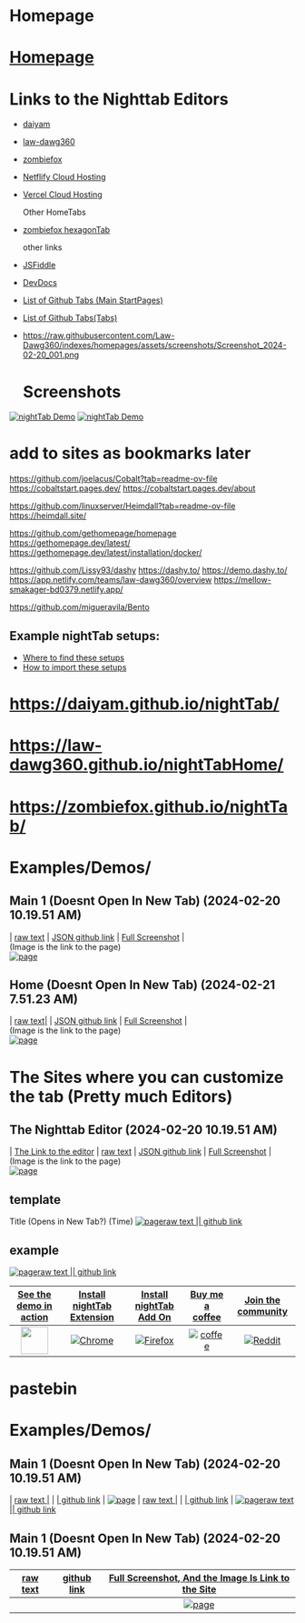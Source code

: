 # Homepage
# [Homepage](Homepage)

# Links to the Nighttab Editors

- [daiyam](https://daiyam.github.io/nightTab/)
- [law-dawg360](https://law-dawg360.github.io/nightTabHome/)
- [zombiefox](https://zombiefox.github.io/nightTab/)
- [Netflify Cloud Hosting](https://app.netlify.com/teams/law-dawg360/overview)
- [Vercel Cloud Hosting](https://vercel.com/new)

  Other HomeTabs
- [zombiefox hexagonTab](https://zombiefox.github.io/hexagonTab/)
  
  other links    
- [JSFiddle](https://jsfiddle.net/user/fiddles/all/)
- [DevDocs](https://devdocs.io/)
- [List of Github Tabs (Main StartPages)](https://github.com/stars/Law-Dawg360/lists/main-startpages)
- [List of Github Tabs(Tabs)](https://github.com/stars/Law-Dawg360/lists/tabs)
  
- https://raw.githubusercontent.com/Law-Dawg360/indexes/homepages/assets/screenshots/Screenshot_2024-02-20_001.png

  # Screenshots

[![nightTab Demo](asset/screenshot/screenshot-001.png)](https://zombiefox.github.io/nightTab/)
[![nightTab Demo](asset/screenshot/screenshot-002.png)](https://zombiefox.github.io/nightTab/)

# add to sites as bookmarks later
https://github.com/joelacus/Cobalt?tab=readme-ov-file
https://cobaltstart.pages.dev/
https://cobaltstart.pages.dev/about

https://github.com/linuxserver/Heimdall?tab=readme-ov-file
https://heimdall.site/

https://github.com/gethomepage/homepage
https://gethomepage.dev/latest/
https://gethomepage.dev/latest/installation/docker/

https://github.com/Lissy93/dashy
https://dashy.to/
https://demo.dashy.to/
https://app.netlify.com/teams/law-dawg360/overview
https://mellow-smakager-bd0379.netlify.app/

https://github.com/migueravila/Bento

## Example nightTab setups:

- [Where to find these setups](https://github.com/zombieFox/nightTab/tree/main/asset/screenshot)
- [How to import these setups](https://github.com/zombieFox/nightTab/wiki/Data-backup-and-restore#restore-data)
  
# https://daiyam.github.io/nightTab/
# https://law-dawg360.github.io/nightTabHome/
# https://zombiefox.github.io/nightTab/


# Examples/Demos/
## Main 1 (Doesnt Open In New Tab) (2024-02-20 10.19.51 AM)    
| [raw text](https://raw.githubusercontent.com/Law-Dawg360/indexes/homepages/assets/jsons/oldmain1.json) | [JSON github link](https://github.com/Law-Dawg360/indexes/blob/homepages/assets/jsons/oldmain1.json) | [Full Screenshot](https://github.com/Law-Dawg360/indexes/blob/homepages/assets/screenshots/Screenshot_2024-02-20_001.png) |    
(Image is the link to the page)    
[![page](assets/screenshots/Screenshot_2024-02-20_001.png)](https://law-dawg360.github.io/indexes/Main.html)
    
## Home (Doesnt Open In New Tab) (2024-02-21 7.51.23 AM)
| [raw text|](https://raw.githubusercontent.com/Law-Dawg360/indexes/homepages/assets/jsons/HomeMain1.json) | [JSON github link](https://github.com/Law-Dawg360/indexes/blob/homepages/assets/jsons/HomeMain1.json) | [Full Screenshot](https://github.com/Law-Dawg360/indexes/blob/homepages/assets/screenshots/Screenshot_2024-02-21_002.png) |    
(Image is the link to the page)    
[![page](assets/screenshots/Screenshot_2024-02-21_002.png)](https://law-dawg360.github.io/indexes/Home.html)    

# The Sites where you can customize the tab (Pretty much Editors)
## The Nighttab Editor (2024-02-20 10.19.51 AM)    
| [The Link to the editor](https://law-dawg360.github.io/indexes/packages/nighttab/1/index.html) | [raw text](https://raw.githubusercontent.com/Law-Dawg360/indexes/homepages/assets/jsons/oldmain1.json) | [JSON github link](https://github.com/Law-Dawg360/indexes/blob/homepages/assets/jsons/oldmain1.json) | [Full Screenshot](https://github.com/Law-Dawg360/indexes/blob/homepages/assets/screenshots/Screenshot_2024-02-20_001.png) |    
(Image is the link to the page)    
[![page](assets/screenshots/Screenshot_2024-02-20_001.png)](https://law-dawg360.github.io/indexes/Main.html)
    
## template
Title (Opens in New Tab?) (Time)
[![page](assets/screenshots/Screenshot)](https://law-dawg360.github.io/indexes/)[raw text   |](https://raw.githubusercontent.com/Law-Dawg360/indexes/)[|   github link](https://github.com/Law-Dawg360/indexes/)    
## example
[![page](assets/images/imagefileicon.png)](https://law-dawg360.github.io/indexes/Home.html)[raw text   |](https://raw.githubusercontent.com/Law-Dawg360/indexes/homepages/assets/jsons/HomeMain1.json)[|   github link](https://github.com/Law-Dawg360/indexes/blob/homepages/assets/jsons/HomeMain1.json)  

| [See the demo in action](https://zombiefox.github.io/nightTab/) | [Install nightTab Extension](https://chrome.google.com/webstore/detail/nighttab/hdpcadigjkbcpnlcpbcohpafiaefanki) | [Install nightTab Add On](https://addons.mozilla.org/en-GB/firefox/addon/nighttab/) | [Buy me a coffee](https://www.buymeacoffee.com/zombieFox/) | [Join the community](https://www.reddit.com/r/nighttab/) |
|:-------------:|:-------------:|:-------------:|:-------------:|:-------------:|
| [<img src="./src/icon/icon-48.png" width="48px" height="48px">](https://zombiefox.github.io/nightTab/) | [![Chrome](asset/logo/chrome-48.png)](https://chrome.google.com/webstore/detail/nighttab/hdpcadigjkbcpnlcpbcohpafiaefanki) | [![Firefox](asset/logo/firefox-48.png)](https://addons.mozilla.org/en-GB/firefox/addon/nighttab/) | [![coffee](asset/logo/bymeacoffee-48.png)](https://www.buymeacoffee.com/zombieFox/) | [![Reddit](asset/logo/reddit-48.png)](https://www.reddit.com/r/nighttab/) |

# pastebin
# Examples/Demos/
## Main 1 (Doesnt Open In New Tab) (2024-02-20 10.19.51 AM)
| [raw text   |](https://raw.githubusercontent.com/Law-Dawg360/indexes/homepages/assets/jsons/oldmain1.json) | [|   github link](https://github.com/Law-Dawg360/indexes/blob/homepages/assets/jsons/oldmain1.json) |
[![page](assets/screenshots/Screenshot_2024-02-20_001.png)](https://law-dawg360.github.io/indexes/Main.html)
| [raw text   |](https://raw.githubusercontent.com/Law-Dawg360/indexes/homepages/assets/jsons/oldmain1.json) | [|   github link](https://github.com/Law-Dawg360/indexes/blob/homepages/assets/jsons/oldmain1.json) |
[![page](assets/screenshots/Screenshot_2024-02-20_001.png)](https://law-dawg360.github.io/indexes/Main.html)[raw text   |](https://raw.githubusercontent.com/Law-Dawg360/indexes/homepages/assets/jsons/oldmain1.json)[|   github link](https://github.com/Law-Dawg360/indexes/blob/homepages/assets/jsons/oldmain1.json)    


## Main 1 (Doesnt Open In New Tab) (2024-02-20 10.19.51 AM)
| [raw text](https://raw.githubusercontent.com/Law-Dawg360/indexes/homepages/assets/jsons/oldmain1.json) | [github link](https://github.com/Law-Dawg360/indexes/blob/homepages/assets/jsons/oldmain1.json) | [Full Screenshot, And the Image Is Link to the Site](https://github.com/Law-Dawg360/indexes/blob/homepages/assets/screenshots/Screenshot_2024-02-20_001.png) |
|:-------------:|:-------------:|:-------------:|
|  |  | [![page](assets/screenshots/Screenshot_2024-02-20_001.png)](https://law-dawg360.github.io/indexes/Main.html) |
